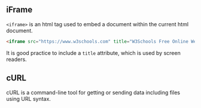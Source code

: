 ## iFrame

```<iframe>``` is an html tag used to embed a document within the current html document.

```html
<iframe src="https://www.w3schools.com" title="W3Schools Free Online Web Tutorials"></iframe>
```

It is good practice to include a `title` attribute, which is used by screen readers.


## cURL

cURL is a command-line tool for getting or sending data including files using URL syntax.

